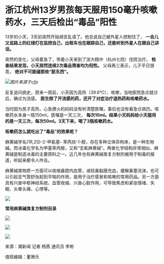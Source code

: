 # 浙江杭州13岁男孩每天服用150毫升咳嗽药水，三天后检出“毒品”阳性

13岁的小天，3天前突然开始胡言乱语了。他总说自己被外星人控制住了，
**一会儿又说路上的红绿灯在监控自己，出租车也在跟踪自己，还能听到外星人在跟自己讲话。**

突然的变化，父母着急了，带着小天来到了浙大精中（杭州七院）住院治疗。 **检查结果发现，小天居然连续2次毒品筛查均为阳性。** 父母再三表示，儿子平日很乖，
**绝对不可能碰那些“脏东西”。**

![](https://inews.gtimg.com/newsapp_bt/0/15786475173/1000)_图片来源于cfp_

反复追问病史，原来一周前，小天因为高热（39.6℃）、咳嗽，当地医院急诊就诊后，确诊为流感。 **医生除了开流感的药，还开了对症治疗退热药和咳嗽药水。**

当时因为孩子高热，心急撩火的妈妈没有听清楚医嘱，事后也没有看急诊病历。咳嗽药水本身一瓶150ml，医嘱是一天三次，
**每次10ml。结果小天妈妈给小天服用的是一天三次，每次50ml。3天下来，喝了3瓶咳嗽药水。**

**咳嗽药怎么就吃出了“毒品”的效果呢？**

麻黄碱学名(1R,2S)-2-甲氨基-
苯丙烷-1-醇，存在多种立体异构体，是一种生物碱。而冰毒化学名为甲基苯丙胺，又称“去氧麻黄碱”。两者化学结构非常相似，麻黄碱是制造冰毒的主要原料之一。近几年也有麻黄碱类复方制剂被用于制毒的报道，听起来都令人咋舌。

麻黄碱类物质一方面可以收缩鼻腔内血管，减轻鼻黏膜充血，缓解鼻塞流涕，也可以引起支气管舒张起到平喘的作用，是用于治疗感冒和咳嗽的常用药品。另一方面具有兴奋中枢神经系统、血管收缩、兴奋心脏作用，可导致焦虑和紧张情绪、失眠、头晕头痛、心悸等。

![](https://inews.gtimg.com/newsapp_bt/0/15786475174/1000)

**常用麻黄碱类复方制剂目录**

![](https://inews.gtimg.com/newsapp_bt/0/15786475175/1000)

![](https://inews.gtimg.com/newsapp_bt/0/15786475192/1000)

![](https://inews.gtimg.com/newsapp_bt/0/15786475193/1000)

来源：潮新闻 记者 杨茜 通讯员 李彬

值班编辑：董箫乐

